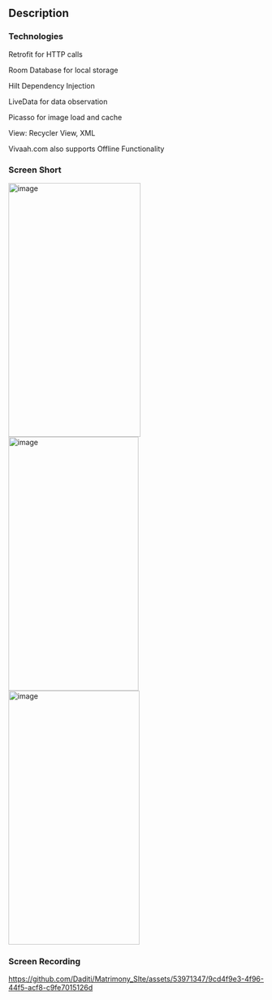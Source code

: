 ## Description
### Technologies

Retrofit for HTTP calls

Room Database for local storage

Hilt Dependency Injection

LiveData for data observation

Picasso for image load and cache

View: Recycler View, XML

Vivaah.com also supports Offline Functionality

### Screen Short
<img width="260" height ="500" alt="image" src="https://github.com/Daditi/Matrimony_SIte/assets/53971347/66ab0c2d-99ce-4c26-a6a6-9b8a4a67f447"><img width="256" height ="500" alt="image" src="https://github.com/Daditi/Matrimony_SIte/assets/53971347/adc4113a-55b8-4990-8aa2-dd32a59381a1"><img width="258" height ="500" alt="image" src="https://github.com/Daditi/Matrimony_SIte/assets/53971347/e8d6d448-9d84-43d3-8623-f42367303609">

### Screen Recording
https://github.com/Daditi/Matrimony_SIte/assets/53971347/9cd4f9e3-4f96-44f5-acf8-c9fe7015126d

